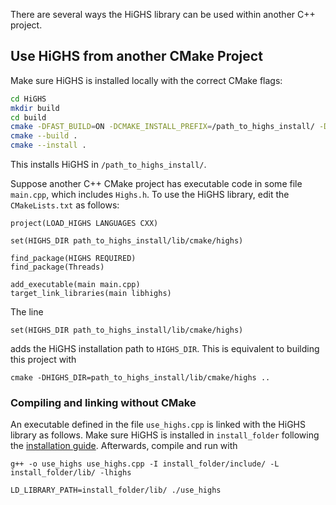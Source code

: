 There are several ways the HiGHS library can be used within another C++ project. 

## Use HiGHS from another CMake Project

Make sure HiGHS is installed locally with the correct CMake flags:

``` bash
cd HiGHS
mkdir build
cd build
cmake -DFAST_BUILD=ON -DCMAKE_INSTALL_PREFIX=/path_to_highs_install/ -DCMAKE_TARGETS=ON ..   
cmake --build . 
cmake --install .
```

This installs HiGHS in `/path_to_highs_install/`.

Suppose another C++ CMake project has executable code in some file `main.cpp`, which includes `Highs.h`. To use the HiGHS library, edit the `CMakeLists.txt` as follows:

```
project(LOAD_HIGHS LANGUAGES CXX)

set(HIGHS_DIR path_to_highs_install/lib/cmake/highs)

find_package(HIGHS REQUIRED)
find_package(Threads)

add_executable(main main.cpp)
target_link_libraries(main libhighs)
```

The line 
```
set(HIGHS_DIR path_to_highs_install/lib/cmake/highs)
```
adds the HiGHS installation path to `HIGHS_DIR`. This is equivalent to building this project with
```
cmake -DHIGHS_DIR=path_to_highs_install/lib/cmake/highs ..
```

### Compiling and linking without CMake

An executable defined in the file `use_highs.cpp` is linked with the HiGHS library as follows. Make sure HiGHS is installed in `install_folder` following the [installation guide](https://ergo-code.github.io/HiGHS/get-started.html#Install). Afterwards, compile and run with

`g++ -o use_highs use_highs.cpp -I install_folder/include/ -L install_folder/lib/ -lhighs`

`LD_LIBRARY_PATH=install_folder/lib/ ./use_highs`